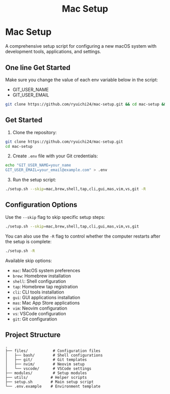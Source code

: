 <h1 align="center">Mac Setup</h1>

# Mac Setup

A comprehensive setup script for configuring a new macOS system with development tools, applications, and settings.

## One line Get Started

Make sure you change the value of each env variable below in the script:

- GIT_USER_NAME
- GIT_USER_EMAIL

```bash
git clone https://github.com/ryuichi24/mac-setup.git && cd mac-setup && echo "GIT_USER_NAME=example\nGIT_USER_EMAIL=user@example.com" > .env && ./setup.sh --skip=mac,brew,shell,tap,cli,gui,mas,vim,vs,git -R
```

## Get Started

1. Clone the repository:

```bash
git clone https://github.com/ryuichi24/mac-setup.git
cd mac-setup
```

2. Create `.env` file with your Git credentials:

```bash
echo "GIT_USER_NAME=your_name
GIT_USER_EMAIL=your_email@example.com" > .env
```

3. Run the setup script:

```bash
./setup.sh --skip=mac,brew,shell,tap,cli,gui,mas,vim,vs,git -R
```

## Configuration Options

Use the `--skip` flag to skip specific setup steps:

```bash
./setup.sh --skip=mac,brew,shell,tap,cli,gui,mas,vim,vs,git
```

You can also use the `-R` flag to control whether the computer restarts after the setup is complete:

```bash
./setup.sh -R
```

Available skip options:

- `mac`: MacOS system preferences
- `brew`: Homebrew installation
- `shell`: Shell configuration
- `tap`: Homebrew tap registration
- `cli`: CLI tools installation
- `gui`: GUI applications installation
- `mas`: Mac App Store applications
- `vim`: Neovim configuration
- `vs`: VSCode configuration
- `git`: Git configuration

## Project Structure

```
.
├── files/           # Configuration files
│   ├── bash/        # Shell configurations
│   ├── git/         # Git templates
│   ├── nvim/        # Neovim setup
│   └── vscode/      # VSCode settings
├── modules/         # Setup modules
├── utils/          # Helper scripts
├── setup.sh        # Main setup script
└── .env.example    # Environment template
```
